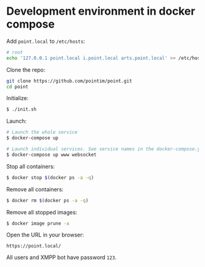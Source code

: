 # Development environment in docker compose

Add `point.local` to `/etc/hosts`:

```sh
# root
echo '127.0.0.1 point.local i.point.local arts.point.local' >> /etc/hosts
```

Clone the repo:

```sh
git clone https://github.com/pointim/point.git
cd point
```

Initialize:

```sh
$ ./init.sh
```

Launch:

```sh
# Launch the whole service
$ docker-compose up

# Launch individual services. See service names in the docker-compose.yml
$ docker-compose up www websocket
```

Stop all containers:

```sh
$ docker stop $(docker ps -a -q)
```

Remove all containers:

```sh
$ docker rm $(docker ps -a -q)
```

Remove all stopped images:

```sh
$ docker image prune -a
```

Open the URL in your browser:

```
https://point.local/
```

All users and XMPP bot have password `123`.
